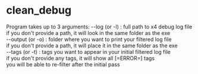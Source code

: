 # clean_debug


Program takes up to 3 arguments:
    --log (or -l) : full path to x4 debug log file  
        if you don't provide a path, it will look in the same folder as the exe  
    --output (or -o) : folder where you want to print your filtered log file  
        if you don't provide a path, it will place it in the same folder as the exe  
    --tags (or -t) : tags you want to appear in your initial filtered log file  
        if you don't provide any tags, it will show all [=ERROR=] tags  
        you will be able to re-filter after the initial pass  